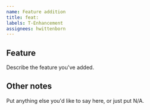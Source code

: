 ```yaml
---
name: Feature addition
title: feat:
labels: T-Enhancement
assignees: hwittenborn
---
```


<!-- Please fill out each section below with the relevant information. -->
## Feature
Describe the feature you've added.

## Other notes
Put anything else you'd like to say here, or just put N/A.
